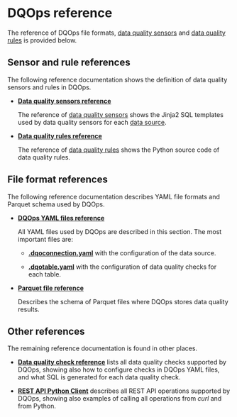 # DQOps reference
The reference of DQOps file formats, [data quality sensors](../dqo-concepts/definition-of-data-quality-sensors.md) and
[data quality rules](../dqo-concepts/definition-of-data-quality-rules.md) is provided below.


## Sensor and rule references
The following reference documentation shows the definition of data quality sensors and rules in DQOps.

 - **[Data quality sensors reference](./sensors/index.md)**

    The reference of [data quality sensors](../dqo-concepts/definition-of-data-quality-sensors.md) shows the Jinja2 SQL templates
    used by data quality sensors for each [data source](../data-sources/index.md).


 - **[Data quality rules reference](./rules/index.md)**

    The reference of [data quality rules](../dqo-concepts/definition-of-data-quality-rules.md) shows the Python source code
    of data quality rules.


## File format references 
The following reference documentation describes YAML file formats and Parquet schema used by DQOps.

 - **[DQOps YAML files reference](./yaml/index.md)**

    All YAML files used by DQOps are described in this section. The most important files are:

     - **[.dqoconnection.yaml](./yaml/ConnectionYaml.md)** with the configuration of the data source.

     - **[.dqotable.yaml](./yaml/TableYaml.md)** with the configuration of data quality checks for each table.


 - **[Parquet file reference](./parquetfiles/index.md)**

    Describes the schema of Parquet files where DQOps stores data quality results.



## Other references
The remaining reference documentation is found in other places.

- [**Data quality check reference**](../checks/index.md) lists all data quality checks supported by DQOps,
  showing also how to configure checks in DQOps YAML files, and what SQL is generated for each data quality check.

- [**REST API Python Client**](../client/index.md) describes all REST API operations supported by DQOps,
  showing also examples of calling all operations from *curl* and from Python.

